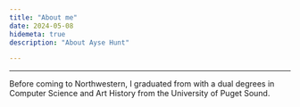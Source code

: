 ```yaml
---
title: "About me"
date: 2024-05-08
hidemeta: true
description: "About Ayse Hunt"

---
```


---

Before coming to Northwestern, I graduated from with a dual degrees in Computer Science and Art History from the University of Puget Sound. 